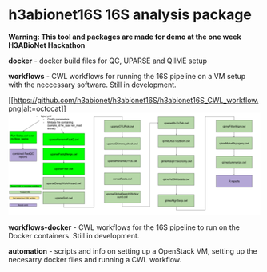 # h3abionet16S 16S analysis package

**Warning: This tool and packages are made for demo at the one week H3ABioNet Hackathon**

**docker** - docker build files for QC, UPARSE and QIIME setup

**workflows** - CWL workflows for running the 16S pipeline on a VM setup with the neccessary software. Still in development.

[[https://github.com/h3abionet/h3abionet16S/h3abionet16S_CWL_workflow.png|alt=octocat]]
![workflow](/h3abionet16S_CWL_workflow.png?raw=true "CWL workflow")

**workflows-docker** - CWL workflows for the 16S pipeline to run on the Docker containers. Still in development.

**automation** - scripts and info on setting up a OpenStack VM, setting up the necesarry docker files and running a CWL workflow.
